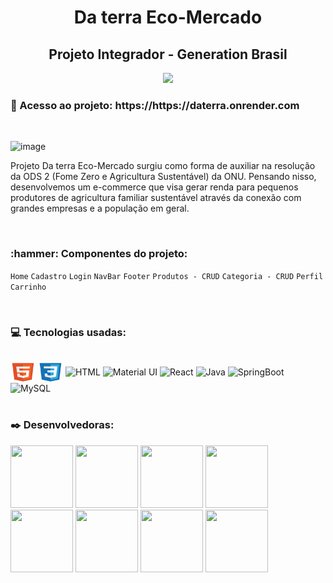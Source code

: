 <h1 align=center> Da terra Eco-Mercado </h1>

<h2 align=center> Projeto Integrador - Generation Brasil </h2>

<p align="center"><img src="http://img.shields.io/static/v1?label=STATUS&message=EM%20DESENVOLVIMENTO&color=GREEN&style=for-the-badge"/></p>

<h3 align=left> 📁 Acesso ao projeto: https://https://daterra.onrender.com </h3>

<br>

![image](https://i.imgur.com/shaVgjI.png)


Projeto Da terra Eco-Mercado surgiu como forma de auxiliar na resolução da ODS 2 (Fome Zero e Agricultura Sustentável) da ONU. Pensando nisso, desenvolvemos um e-commerce que visa gerar renda para pequenos produtores de agricultura familiar sustentável através da conexão com grandes empresas e a população em geral.


<br>

<h3>:hammer: Componentes do projeto: </h3>

  
`Home` 
`Cadastro` 
`Login` 
`NavBar`
`Footer`
`Produtos - CRUD`
`Categoria - CRUD`
`Perfil`
`Carrinho` 

<br>


<h3>💻 Tecnologias usadas: </h3>

<div style="display: inline_block"><br>

  <img align="center" alt="HTML" height="30" width="40" src="https://raw.githubusercontent.com/devicons/devicon/master/icons/html5/html5-original.svg">
  <img align="center" alt="CSS" height="30" width="40" src="https://raw.githubusercontent.com/devicons/devicon/master/icons/css3/css3-original.svg">
  <img align="center" alt="HTML" height="30" width="40" src="https://cdn.jsdelivr.net/gh/devicons/devicon/icons/typescript/typescript-original.svg" />
  <img align="center" alt="Material UI" height="30" width="40" src="https://cdn.jsdelivr.net/gh/devicons/devicon/icons/materialui/materialui-original.svg">
  <img align="center" alt="React" height="30" width="40" src="https://cdn.jsdelivr.net/gh/devicons/devicon/icons/react/react-original.svg">
  <img align="center" alt="Java" height="30" width="40" src="https://user-images.githubusercontent.com/79949781/183263012-f25771dc-17a5-4ea0-9fb3-9c21cb3620cb.png">
  <img align="center" alt="SpringBoot" height="30" width="40" src="https://cdn.jsdelivr.net/gh/devicons/devicon/icons/spring/spring-original.svg">
  <img align="center" alt="MySQL" height="30" width="40" src="https://user-images.githubusercontent.com/79949781/183263082-03faa487-921f-4faf-9a36-3b9bdf186525.png">
</div>

<br>

<h3>✒️ Desenvolvedoras:</h3>

<div>
  <img height="100" width="100" src='https://i.imgur.com/FDMSxlu.png'>
  <img height="100" width="100" src='https://i.imgur.com/VvB5I2x.png'>
  <img height="100" width="100" src='https://i.imgur.com/pqdp4zh.png'>
  <img height="100" width="100" src='https://i.imgur.com/VXyG7VC.png'>
  <img height="100" width="100" src='https://i.imgur.com/ElKpmEl.png'>
  <img height="100" width="100" src='https://i.imgur.com/qXgryjy.png'>
  <img height="100" width="100" src='https://i.imgur.com/N78yBIK.png'>
  <img height="100" width="100" src='https://i.imgur.com/FCFumGj.png'>
</div>
